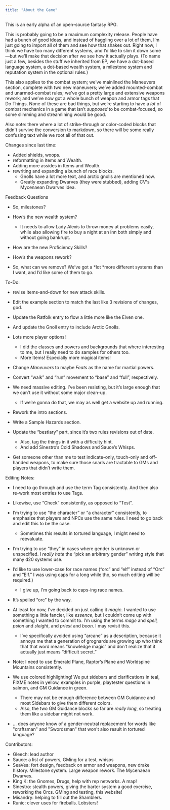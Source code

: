```yaml
---
title: "About the Game"
---
```


This is an early alpha of an open-source fantasy RPG.

This is probably going to be a maximum complexity release. People have
had a bunch of good ideas, and instead of haggling over a lot of them,
I’m just going to import all of them and see how that shakes out.
Right now, I think we have too many different systems, and I’d like to
slim it down some—but we’ll make that decision after we see how it
actually plays. (To name just a few, besides the stuff we inherited from
EP, we have a dot-based language system, a dot-based wealth system, a
milestone system and reputation system in the optional rules.)

This also applies to the combat system; we’ve mainlined the Maneuvers
section, complete with two new maneuvers; we’ve added mounted-combat and
unarmed-combat rules; we’ve got a pretty large and extensive weapons
rework; and we’ve now got a whole bunch of weapon and armor tags that Do
Things. None of these are bad things, but we’re starting to have a *lot*
of combat mechanics in a game that isn’t *supposed* to be
combat-focused, so some slimming and streamlining would be good.

Also note: there where a lot of strike-through or color-coded blocks that
didn't survive the conversion to markdown, so there will be some really
confusing text while we root all of that out.

Changes since last time:

- Added shields, woops.
- reformatting in Items and Wealth.
- Adding more assides in Items and Wealth.
- rewriting and expanding a bunch of race blocks.
  - Gnolls have a lot more text, and arctic gnolls are mentioned now.
  - Greatly expanding Dwarves (they were stubbed), adding CV's Mycenaean Dwarves idea.
        

Feedback Questions

  - So, milestones?

  - How’s the new wealth system?
    
      - It needs to allow Lady Alexis to throw money at problems easily,
        while also allowing fire to buy a night at an inn both simply
        and without going bankrupt.

  - How are the new Proficiency Skills?

  - How’s the weapons rework?

  - So, what can we remove? We’ve got a *lot *more different systems
    than I want, and I’d like some of them to go.

To-Do:

  - revise items-and-down for new attack skills.

  - Edit the example section to match the last like 3 revisions of changes, god.

  - Update the Ratfolk entry to flow a little more like the Elven one.

  - And update the Gnoll entry to include Arctic Gnolls.

  - Lots more player options\!
    
      - I did the classes and powers and backgrounds that where
        interesting to me, but I really need to do samples for others
        too.
      - More Items\! Especially more magical items\!

  - Change *Maneuvers* to maybe *Feats* as the name for martial powers.

  - Convert “walk” and “run” movement to “base” and “full”,
    respectively.

  - We need massive editing. I’ve been resisting, but it’s large enough
    that we can’t use it without some major clean-up.
    
      - If we’re gonna do that, we may as well get a website up and
        running.

  - Rework the intro sections.

  - Write a Sample Hazards section.

  - Update the “bestiary” part, since it’s two rules revisions out of
    date.
    
      - Also, tag the things in it with a difficulty hint.
      - And add Sinestro’s Cold Shadows and Sauce’s Whisps.

  - Get someone other than me to test indicate-only, touch-only and
    off-handed weapons, to make sure those snarls are tractable to GMs
    and players that didn’t write them.

Editing Notes:

  - I need to go through and use the term Tag consistently. And then also re-work most entries to use Tags.

  - Likewise, use “Check” consistently, as opposed to “Test”.

  - I’m trying to use “the character” or “a character” consistently, to
    emphasize that players and NPCs use the same rules. I need to go
    back and edit this to be the case.
    
      - Sometimes this results in tortured language, I might need to
        reevaluate.

  - I’m trying to use “they” in cases where gender is unknown or
    unspecified. I *really hate* the “pick an arbitrary gender” writing
    style that many d20 systems use.

  - I’d like to use lower-case for race names (“orc” and “elf” instead
    of “Orc” and “Elf.” I was using caps for a long while tho, so much
    editing will be required.)
      - I give up, I'm going back to caps-ing race names.

  - It’s spelled “orc” by the way.

  - At least for now, I’ve decided on just calling it *magic*. I wanted
    to use something a little fancier, like *essence*, but I couldn’t
    come up with something I wanted to commit to. I’m using the terms
    *mage* and *spell,* *psion* and *sleight*, and *priest* and *boon*.
    I may revisit this.
    
      - I’ve specifically avoided using “arcane” as a description,
        because it annoys me that a generation of grognards are growing
        up who think that that word means “knowledge magic” and don’t
        realize that it actually just means “difficult secret.”

  - Note: I need to use Emerald Plane, Raptor’s Plane and Worldspine
    Mountains consistently.

  - We use colored highlighting\! We put sidebars and clarifications in
    teal, FIXME notes in yellow, examples in purple, playtester
    questions in salmon, and GM Guidance in green.
    
      - There may not be enough difference between GM Guidance and most
        Sidebars to give them different colors.
      - Also, the two GM Guidance blocks so far are *really long*, so
        treating them like a sidebar might not work.

  - ... does anyone know of a gender-neutral replacement for words like "craftsman" and "Swordsman" that won't also result in tortured language?

Contributors:

  - Gleech: lead author
  - Sauce: a list of powers, GMing for a test, whisps
  - SeaVea: fort design, feedback on armor and weapons, new drake history. Milestone system. Large weapon rework.  The Mycenaean Dwarves.
  - King K: the Gnomes, Drugs, help with rep networks. A map\!
  - Sinestro: stealth powers, giving the barter system a good exercise, reworking the Orcs. GMing and testing, this website\!
  - Misandry: helping to fill out the Shamblers.
  - Runic: clever uses for fireballs. Lobsters\!
